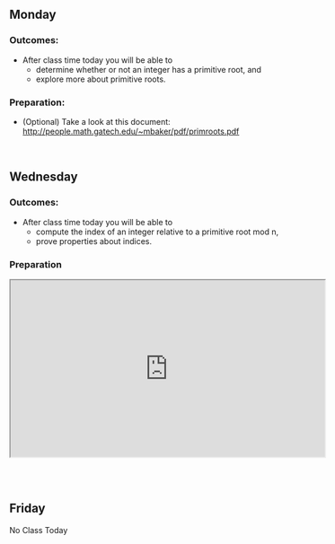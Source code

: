 <h2>Monday</h2>
<h3>Outcomes:</h3>
<ul>
<li>After class time today you will be able to
<ul>
<li>determine whether or not an integer has a primitive root, and</li>
<li>explore more about primitive roots.</li>
</ul>
</li>
</ul>
<h3>Preparation:</h3>
<ul>
<li>(Optional) Take a look at this document: <a href="http://people.math.gatech.edu/~mbaker/pdf/primroots.pdf" target="_blank">http://people.math.gatech.edu/~mbaker/pdf/primroots.pdf</a>&nbsp;</li>
</ul>
<p>&nbsp;</p>
<h2>Wednesday</h2>
<h3>Outcomes:</h3>
<ul>
<li>After class time today you will be able to
<ul>
<li>compute the index of an integer relative to a primitive root mod n,</li>
<li>prove properties about indices.</li>
</ul>
</li>
</ul>
<h3>Preparation</h3>
<p><iframe title="YouTube video player" src="https://www.youtube.com/embed/vAt0dhEvnYY" width="560" height="315" allowfullscreen="allowfullscreen" allow="accelerometer; autoplay; clipboard-write; encrypted-media; gyroscope; picture-in-picture"></iframe>&nbsp;</p>
<p>&nbsp;</p>
<h2>Friday</h2>
<p>No Class Today</p>
